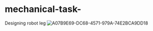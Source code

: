 # mechanical-task-
Designing robot leg
![A07B9E69-DC68-4571-979A-74E2BCA9DD18](https://user-images.githubusercontent.com/108347985/183393920-61212a5a-5e47-47c7-937f-6855c882edad.jpeg)
